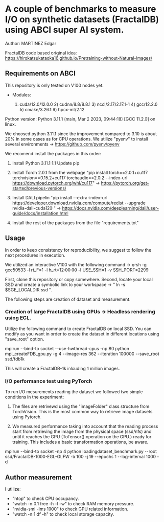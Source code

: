 # A couple of benchmarks to measure I/O on synthetic datasets (FractalDB) using ABCI super AI system.

Author: MARTINEZ Edgar

FractalDB code based original idea: https://hirokatsukataoka16.github.io/Pretraining-without-Natural-Images/


## Requirements on ABCI

This repository is only tested on V100 nodes yet.
- Modules: 

    1) cuda/12.0/12.0.0   2) cudnn/8.8/8.8.1   3) nccl/2.17/2.17.1-1   4) gcc/12.2.0   5) cmake/3.26.1   6) hpcx-mt/2.12

Python version: 
    Python 3.11.1 (main, Mar  2 2023, 09:44:18) [GCC 11.2.0] on linux. 

We choosed python 3.11.1 since the improvement compared to 3.10 is about 20% in some cases as for CPU operations.
We utilize "pyenv" to install several environments -> https://github.com/pyenv/pyenv

We recomend install the packages in this order:

1) Install Python 3.11.1
    1.1 Update pip

2) Install Torch 2.0.1 from the webpage "pip install torch==2.0.1+cu117 torchvision==0.15.2+cu117 torchaudio==2.0.2 --index-url https://download.pytorch.org/whl/cu117" -> https://pytorch.org/get-started/previous-versions/


3) Install DALI pipelin "pip install --extra-index-url https://developer.download.nvidia.com/compute/redist --upgrade nvidia-dali-cuda120 " -> https://docs.nvidia.com/deeplearning/dali/user-guide/docs/installation.html

4) Install the rest of the packages from the file "requirements.txt"

## Usage
In order to keep consistency for reproducibility, we suggest to follow the next procedures in execution.

We utilized an interactive V100 with the following command -> qrsh -g gcc50533 -l rt_F=1 -l h_rt=12:00:00 -l USE_SSH=1 -v SSH_PORT=2299

First, clone this repository or copy somewhere.
Second, locate your local SSD and create a symbolic link to your workspace -> " ln -s $SGE_LOCALDIR ssd ".

The following steps are creation of dataset and measurement.

### Creation of large FractalDB using GPUs -> Headless rendering using EGL.
Utilize the following command to create FractalDB on local SSD. You can modify as you want in order to create the dataset in different locations using "save_root" option.

mpirun --bind-to socket --use-hwthread-cpus -np 80 python mpi_createFDB_gpu.py -g 4 --image-res 362 --iteration 100000 --save_root ssd/fdb1k

This will create a FractalDB-1k inlcuding 1 million images.
### I/O performance test using PyTorch
To run I/O mesurements reading the dataset we followed two simple conditions in the experiment:

1) The files are retrivewd using the "imageFolder" class structure from TorchVision. This is the most common way to retrieve image datasets using Pytorch.

2) We measured performance taking into account that the reading process start from retrieving the image from the physical space (ssd/nfs) and until it reaches the GPU (ToTensor() operation on the GPU.) ready for training. This includes a basic transformation operations, be aware.

mpirun --bind-to socket -np 4 python loadingdataset_benchmark.py --root ssd/FractalDB-1000-EGL-GLFW -b 100 -j 19 --epochs 1 --log-interval 1000 -d 

## Author measurement

I utilize:

- "htop" to check CPU occupancy.
- "watch -n 0.1 free -h -l -w" to check RAM memory pressure.
- "nvidia-smi -lms 1000" to check GPU related information.
- "watch -n 1 df -h" to check local storage capacity.
